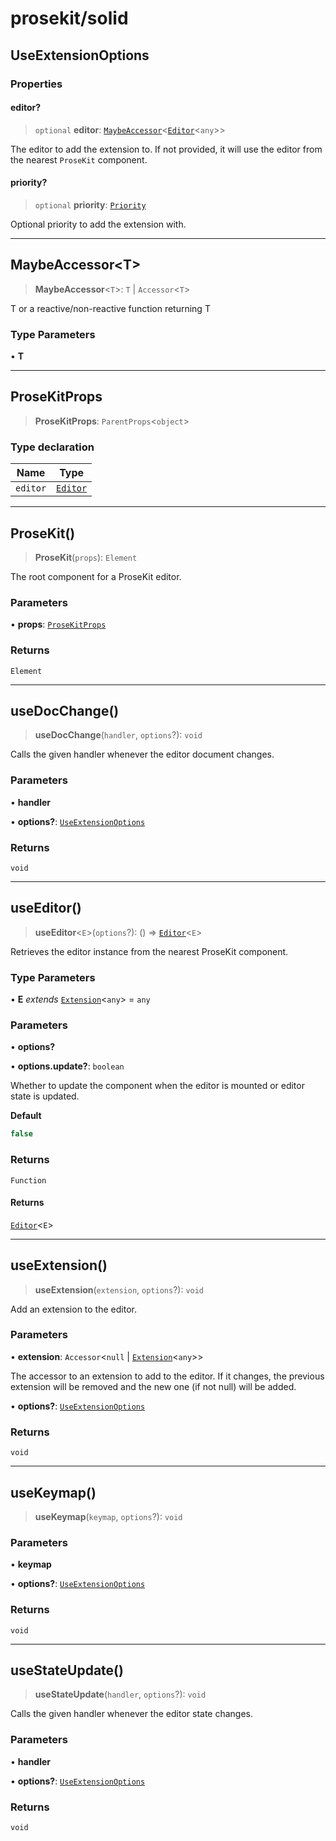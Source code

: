 # prosekit/solid

<a id="UseExtensionOptions" name="UseExtensionOptions"></a>

## UseExtensionOptions

### Properties

<a id="editor" name="editor"></a>

#### editor?

> `optional` **editor**: [`MaybeAccessor`](solid.md#MaybeAccessorT)\<[`Editor`](core.md#EditorE)\<`any`\>\>

The editor to add the extension to. If not provided, it will use the
editor from the nearest `ProseKit` component.

<a id="priority" name="priority"></a>

#### priority?

> `optional` **priority**: [`Priority`](core.md#Priority)

Optional priority to add the extension with.

***

<a id="MaybeAccessorT" name="MaybeAccessorT"></a>

## MaybeAccessor\<T\>

> **MaybeAccessor**\<`T`\>: `T` \| `Accessor`\<`T`\>

T or a reactive/non-reactive function returning T

### Type Parameters

• **T**

***

<a id="ProseKitProps" name="ProseKitProps"></a>

## ProseKitProps

> **ProseKitProps**: `ParentProps`\<`object`\>

### Type declaration

| Name | Type |
| ------ | ------ |
| `editor` | [`Editor`](core.md#EditorE) |

***

<a id="ProseKit" name="ProseKit"></a>

## ProseKit()

> **ProseKit**(`props`): `Element`

The root component for a ProseKit editor.

### Parameters

• **props**: [`ProseKitProps`](solid.md#ProseKitProps)

### Returns

`Element`

***

<a id="useDocChange" name="useDocChange"></a>

## useDocChange()

> **useDocChange**(`handler`, `options`?): `void`

Calls the given handler whenever the editor document changes.

### Parameters

• **handler**

• **options?**: [`UseExtensionOptions`](solid.md#UseExtensionOptions)

### Returns

`void`

***

<a id="useEditor" name="useEditor"></a>

## useEditor()

> **useEditor**\<`E`\>(`options`?): () => [`Editor`](core.md#EditorE)\<`E`\>

Retrieves the editor instance from the nearest ProseKit component.

### Type Parameters

• **E** *extends* [`Extension`](core.md#ExtensionT)\<`any`\> = `any`

### Parameters

• **options?**

• **options.update?**: `boolean`

Whether to update the component when the editor is mounted or editor state
is updated.

**Default**

```ts
false
```

### Returns

`Function`

#### Returns

[`Editor`](core.md#EditorE)\<`E`\>

***

<a id="useExtension" name="useExtension"></a>

## useExtension()

> **useExtension**(`extension`, `options`?): `void`

Add an extension to the editor.

### Parameters

• **extension**: `Accessor`\<`null` \| [`Extension`](core.md#ExtensionT)\<`any`\>\>

The accessor to an extension to add to the editor. If it changes, the previous
extension will be removed and the new one (if not null) will be added.

• **options?**: [`UseExtensionOptions`](solid.md#UseExtensionOptions)

### Returns

`void`

***

<a id="useKeymap" name="useKeymap"></a>

## useKeymap()

> **useKeymap**(`keymap`, `options`?): `void`

### Parameters

• **keymap**

• **options?**: [`UseExtensionOptions`](solid.md#UseExtensionOptions)

### Returns

`void`

***

<a id="useStateUpdate" name="useStateUpdate"></a>

## useStateUpdate()

> **useStateUpdate**(`handler`, `options`?): `void`

Calls the given handler whenever the editor state changes.

### Parameters

• **handler**

• **options?**: [`UseExtensionOptions`](solid.md#UseExtensionOptions)

### Returns

`void`
